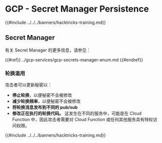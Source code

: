 # GCP - Secret Manager Persistence

{{#include ../../../banners/hacktricks-training.md}}

## Secret Manager

有关 Secret Manager 的更多信息，请参见：

{{#ref}}
../gcp-services/gcp-secrets-manager-enum.md
{{#endref}}

### 轮换滥用

攻击者可以更新秘密以：

- **停止轮换**，以便秘密不会被修改
- **减少轮换频率**，以便秘密不会被修改
- **将轮换消息发布到不同的 pub/sub**
- **修改正在执行的轮换代码。** 这发生在不同的服务中，可能是在 Cloud Function 中，因此攻击者需要对 Cloud Function 或任何其他服务具有特权访问权限。

{{#include ../../../banners/hacktricks-training.md}}
